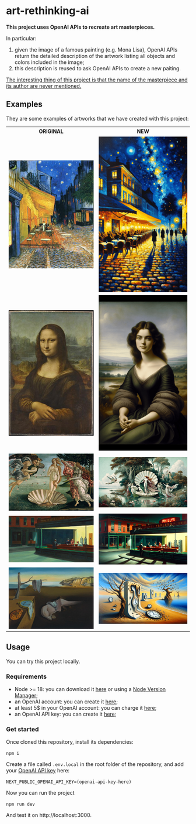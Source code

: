 # art-rethinking-ai

**This project uses OpenAI APIs to recreate art masterpieces.**

In particular:
1. given the image of a famous painting (e.g. Mona Lisa), OpenAI APIs return the detailed description of the artwork listing all objects and colors included in the image;
2. this description is reused to ask OpenAI APIs to create a new paiting.

<u>The interesting thing of this project is that the name of the masterpiece and its author are never mentioned.</u>

## Examples

They are some examples of artworks that we have created with this project:

<table>
  <tr>
    <th>ORIGINAL</th>
    <th>NEW</th>
  </tr>
  <tr>
    <td>
      <img src="./examples/cafe-terrace-original.jpg" />
    </td>
    <td>
      <img src="./examples/cafe-terrace-new.png" />
    </td>
  </tr>
  <tr>
    <td>
      <img src="./examples/mona-lisa-original.jpeg" />
    </td>
    <td>
      <img src="./examples/mona-lisa-new.png" />
    </td>
  </tr>
  <tr>
    <td>
      <img src="./examples/the-birth-of-venus-original.jpg" />
    </td>
    <td>
      <img src="./examples/the-birth-of-venus-new.png" />
    </td>
  </tr>
  <tr>
    <td>
      <img src="./examples/nighthawks-original.jpg" />
    </td>
    <td>
      <img src="./examples/nighthawks-new.png" />
    </td>
  </tr>
  <tr>
    <td>
      <img src="./examples/persistance-of-memory-original.jpg" />
    </td>
    <td>
      <img src="./examples/persistance-of-memory-new.png" />
    </td>
  </tr>
</table>

## Usage

You can try this project locally.

### Requirements

- Node >= 18: you can download it [here](https://nodejs.org/) or using a [Node Version Manager](https://github.com/nvm-sh/nvm);
- an OpenAI account: you can create it [here](https://platform.openai.com/signup);
- at least 5$ in your OpenAI account: you can charge it [here](https://platform.openai.com/settings/organization/billing/overview);
- an OpenAI API key: you can create it [here](https://platform.openai.com/api-keys);

### Get started

Once cloned this repository, install its dependencies:

```
npm i
```

Create a file called `.env.local` in the root folder of the repository, and add your [OpenAI API key](https://platform.openai.com/api-keys) here:

```
NEXT_PUBLIC_OPENAI_API_KEY=(openai-api-key-here)
```

Now you can run the project

```
npm run dev
```

And test it on http://localhost:3000.